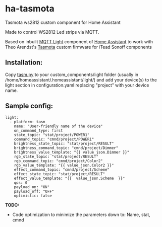 

# ha-tasmota

Tasmota ws2812 custom component for Home Assistant

Made to control WS2812 Led strips via MQTT.

Based on inbuilt [MQTT Light](https://home-assistant.io/components/light.mqtt/) component of [Home Assistant](https://home-assistant.io/) to work with Theo Arendst's [Tasmota](https://github.com/arendst/Sonoff-Tasmota) custom firmware for iTead Sonoff components 

## Installation:

Copy [tasm.py](https://github.com/ardeus-ua/ha-tasmota/tasm.py) to your custom_components/light folder (usually in /home/homeassistant/.homeassistant/light/) and add your device(s) to the light section in configuration.yaml replacing "project" with your device name.

## Sample config:


    light:
      - platform: tasm
        name: "User-friendly name of the device"
        on_command_type: first
        state_topic: "stat/project/POWER1"
        command_topic: "cmnd/project/POWER1"
        brightness_state_topic: "stat/project/RESULT"
        brightness_command_topic: "cmnd/project/Dimmer"
        brightness_value_template: "{{ value_json.Dimmer }}"
        rgb_state_topic: "stat/project/RESULT"
        rgb_command_topic: "cmnd/project/Color2"
        rgb_value_template: "{{ value_json.Color2 }}"
        effect_command_topic: "cmnd/project/Scheme"
        effect_state_topic: "stat/project/RESULT"
        effect_value_template: "{{  value_json.Scheme  }}"
        qos: 0
        payload_on: "ON"
        payload_off: "OFF"
        optimistic: false

**TODO:**
 - Code optimization to minimize the parameters down to: Name, stat,
   cmnd
